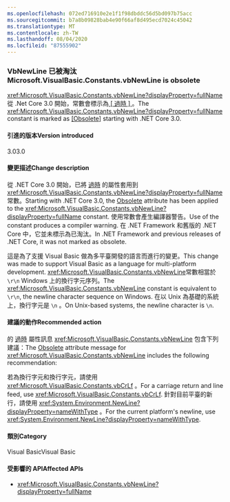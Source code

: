 ```yaml
---
ms.openlocfilehash: 072ed716910e2e1f1f98dbddc56d5bd097b75acc
ms.sourcegitcommit: b7a8b09828bab4e90f66af8d495ecd7024c45042
ms.translationtype: MT
ms.contentlocale: zh-TW
ms.lasthandoff: 08/04/2020
ms.locfileid: "87555902"
---
```

### <a name="microsoftvisualbasicconstantsvbnewline-is-obsolete"></a><span data-ttu-id="e4ade-101">VbNewLine 已被淘汰</span><span class="sxs-lookup"><span data-stu-id="e4ade-101">Microsoft.VisualBasic.Constants.vbNewLine is obsolete</span></span>

<span data-ttu-id="e4ade-102"><xref:Microsoft.VisualBasic.Constants.vbNewLine?displayProperty=fullName>從 .Net Core 3.0 開始，常數會標示為[ \[ 過時 \] ](xref:System.ObsoleteAttribute) 。</span><span class="sxs-lookup"><span data-stu-id="e4ade-102">The <xref:Microsoft.VisualBasic.Constants.vbNewLine?displayProperty=fullName> constant is marked as [\[Obsolete\]](xref:System.ObsoleteAttribute) starting with .NET Core 3.0.</span></span>

#### <a name="version-introduced"></a><span data-ttu-id="e4ade-103">引進的版本</span><span class="sxs-lookup"><span data-stu-id="e4ade-103">Version introduced</span></span>

<span data-ttu-id="e4ade-104">3.0</span><span class="sxs-lookup"><span data-stu-id="e4ade-104">3.0</span></span>

#### <a name="change-description"></a><span data-ttu-id="e4ade-105">變更描述</span><span class="sxs-lookup"><span data-stu-id="e4ade-105">Change description</span></span>

<span data-ttu-id="e4ade-106">從 .NET Core 3.0 開始，已將 [過時](xref:System.ObsoleteAttribute) 的屬性套用到 <xref:Microsoft.VisualBasic.Constants.vbNewLine?displayProperty=fullName> 常數。</span><span class="sxs-lookup"><span data-stu-id="e4ade-106">Starting with .NET Core 3.0, the [Obsolete](xref:System.ObsoleteAttribute) attribute has been applied to the <xref:Microsoft.VisualBasic.Constants.vbNewLine?displayProperty=fullName> constant.</span></span> <span data-ttu-id="e4ade-107">使用常數會產生編譯器警告。</span><span class="sxs-lookup"><span data-stu-id="e4ade-107">Use of the constant produces a compiler warning.</span></span> <span data-ttu-id="e4ade-108">在 .NET Framework 和舊版的 .NET Core 中，它並未標示為已淘汰。</span><span class="sxs-lookup"><span data-stu-id="e4ade-108">In .NET Framework and previous releases of .NET Core, it was not marked as obsolete.</span></span>

<span data-ttu-id="e4ade-109">這是為了支援 Visual Basic 做為多平臺開發的語言而進行的變更。</span><span class="sxs-lookup"><span data-stu-id="e4ade-109">This change was made to support Visual Basic as a language for multi-platform development.</span></span> <span data-ttu-id="e4ade-110"><xref:Microsoft.VisualBasic.Constants.vbNewLine>常數相當於 `\r\n` Windows 上的換行字元序列。</span><span class="sxs-lookup"><span data-stu-id="e4ade-110">The <xref:Microsoft.VisualBasic.Constants.vbNewLine> constant is equivalent to `\r\n`, the newline character sequence on Windows.</span></span> <span data-ttu-id="e4ade-111">在以 Unix 為基礎的系統上，換行字元是 `\n` 。</span><span class="sxs-lookup"><span data-stu-id="e4ade-111">On Unix-based systems, the newline character is `\n`.</span></span>

#### <a name="recommended-action"></a><span data-ttu-id="e4ade-112">建議的動作</span><span class="sxs-lookup"><span data-stu-id="e4ade-112">Recommended action</span></span>

<span data-ttu-id="e4ade-113">的 [過時](xref:System.ObsoleteAttribute) 屬性訊息 <xref:Microsoft.VisualBasic.Constants.vbNewLine> 包含下列建議：</span><span class="sxs-lookup"><span data-stu-id="e4ade-113">The [Obsolete](xref:System.ObsoleteAttribute) attribute message for <xref:Microsoft.VisualBasic.Constants.vbNewLine> includes the following recommendation:</span></span>

<span data-ttu-id="e4ade-114">若為換行字元和換行字元，請使用 <xref:Microsoft.VisualBasic.Constants.vbCrLf> 。</span><span class="sxs-lookup"><span data-stu-id="e4ade-114">For a carriage return and line feed, use <xref:Microsoft.VisualBasic.Constants.vbCrLf>.</span></span> <span data-ttu-id="e4ade-115">針對目前平臺的新行，請使用 <xref:System.Environment.NewLine?displayProperty=nameWithType> 。</span><span class="sxs-lookup"><span data-stu-id="e4ade-115">For the current platform's newline, use <xref:System.Environment.NewLine?displayProperty=nameWithType>.</span></span>

#### <a name="category"></a><span data-ttu-id="e4ade-116">類別</span><span class="sxs-lookup"><span data-stu-id="e4ade-116">Category</span></span>

<span data-ttu-id="e4ade-117">Visual Basic</span><span class="sxs-lookup"><span data-stu-id="e4ade-117">Visual Basic</span></span>

#### <a name="affected-apis"></a><span data-ttu-id="e4ade-118">受影響的 API</span><span class="sxs-lookup"><span data-stu-id="e4ade-118">Affected APIs</span></span>

- <xref:Microsoft.VisualBasic.Constants.vbNewLine?displayProperty=fullName>

<!--

#### Affected APIs

- `F:Microsoft.VisualBasic.Constants.vbNewLine`

-->
